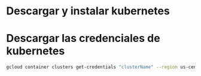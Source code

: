 # Descargar y instalar kubernetes

# Descargar las credenciales de kubernetes

```sh
gcloud container clusters get-credentials "clusterName" --region us-central1 --project "Id-Project"
```